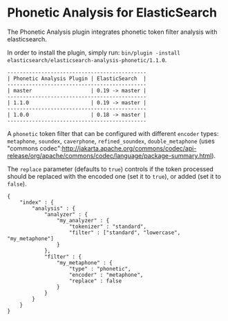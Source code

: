 Phonetic Analysis for ElasticSearch
===================================

The Phonetic Analysis plugin integrates phonetic token filter analysis with elasticsearch.

In order to install the plugin, simply run: `bin/plugin -install elasticsearch/elasticsearch-analysis-phonetic/1.1.0`.

    ---------------------------------------------
    | Phonetic Analysis Plugin | ElasticSearch  |
    ---------------------------------------------
    | master                   | 0.19 -> master |
    ---------------------------------------------
    | 1.1.0                    | 0.19 -> master |
    ---------------------------------------------
    | 1.0.0                    | 0.18 -> master |
    ---------------------------------------------

A `phonetic` token filter that can be configured with different `encoder` types: `metaphone`, `soundex`, `caverphone`, `refined_soundex`, `double_metaphone` (uses "commons codec":http://jakarta.apache.org/commons/codec/api-release/org/apache/commons/codec/language/package-summary.html).

The `replace` parameter (defaults to `true`) controls if the token processed should be replaced with the encoded one (set it to `true`), or added (set it to `false`).

    {
        "index" : {
            "analysis" : {
                "analyzer" : {
                    "my_analyzer" : {
                        "tokenizer" : "standard",
                        "filter" : ["standard", "lowercase", "my_metaphone"]
                    }
                },
                "filter" : {
                    "my_metaphone" : {
                        "type" : "phonetic",
                        "encoder" : "metaphone",
                        "replace" : false
                    }
                }
            }
        }
    }
